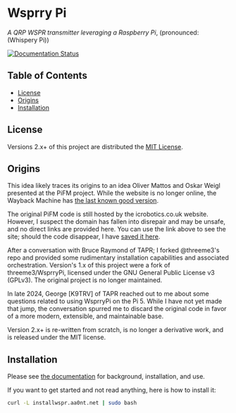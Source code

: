 <!-- omit in toc -->
# Wsprry Pi

*A QRP WSPR transmitter leveraging a Raspberry Pi*, (pronounced: (Whispery Pi))

[![Documentation Status](https://readthedocs.org/projects/wsprry-pi/badge/?version=latest)](https://wsprry-pi.readthedocs.io/en/latest/?badge=latest)

<!-- omit in toc -->
## Table of Contents

- [License](#license)
- [Origins](#origins)
- [Installation](#installation)

## License

Versions 2.x+ of this project are distributed the [MIT License](LICENSE.MIT.md).

## Origins

This idea likely traces its origins to an idea Oliver Mattos and Oskar Weigl presented at the PiFM project. While the website is no longer online, the Wayback Machine has [the last known good version]( http://web.archive.org/web/20131016184311/http://www.icrobotics.co.uk/wiki/index.php/Turning_the_Raspberry_Pi_Into_an_FM_Transmitter).

The original PiFM code is still hosted by the icrobotics.co.uk website. However, I suspect the domain has fallen into disrepair and may be unsafe, and no direct links are provided here. You can use the link above to see the site; should the code disappear, I have [saved it here](./historical/pifm.tar.gz).

After a conversation with Bruce Raymond of TAPR; I forked @threeme3's repo and provided some rudimentary installation capabilities and associated orchestration.  Version's 1.x of this project were a fork of threeme3/WsprryPi, licensed under the GNU General Public License v3 (GPLv3). The original project is no longer maintained.

In late 2024, George [K9TRV] of TAPR reached out to me about some questions related to using WsprryPi on the Pi 5.  While I have not yet made that jump, the conversation spurred me to discard the original code in favor of a more modern, extensible, and maintainable base.

Version 2.x+ is re-written from scratch, is no longer a derivative work, and is released under the MIT license.

## Installation

Please see [the documentation](https://wsprry-pi.readthedocs.io/en/latest/) for background, installation, and use.

If you want to get started and not read anything, here is how to install it:

``` bash
curl -L installwspr.aa0nt.net | sudo bash
```
